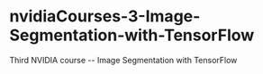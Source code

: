 # nvidiaCourses-3-Image-Segmentation-with-TensorFlow
Third NVIDIA course -- Image Segmentation with TensorFlow
